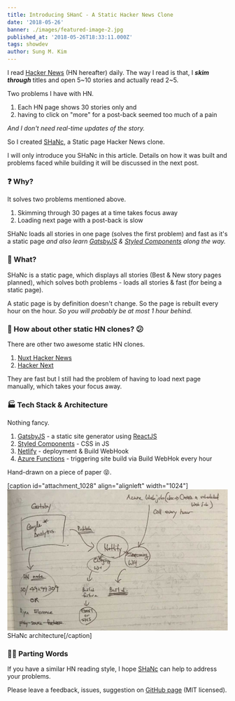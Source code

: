 ```yaml
---
title: Introducing SHanC - A Static Hacker News Clone
date: '2018-05-26'
banner: ./images/featured-image-2.jpg
published_at: '2018-05-26T18:33:11.000Z'
tags: showdev
author: Sung M. Kim
---
```


I read [Hacker News](https://news.ycombinator.com/) (HN hereafter) daily. The way I read is that, I _**skim through**_ titles and open 5~10 stories and actually read 2~5.

Two problems I have with HN.

1. Each HN page shows 30 stories only and
2. having to click on "more" for a post-back seemed too much of a pain

_And I don't need real-time updates of the story._

So I created [SHaNc](http://shanc.netlify.com/), a Static page Hacker News clone.

I will only introduce you SHaNc in this article. Details on how it was built and problems faced while building it will be discussed in the next post.

### ❓ Why?

It solves two problems mentioned above.

1. Skimming through 30 pages at a time takes focus away
2. Loading next page with a post-back is slow

SHaNc loads all stories in one page (solves the first problem) and fast as it's a static page _and also learn [GatsbyJS](https://www.gatsbyjs.org/) & [Styled Components](https://www.styled-components.com/) along the way._

### 🤷 What?

SHaNc is a static page, which displays all stories (Best & New story pages planned), which solves both problems - loads all stories & fast (for being a static page).

A static page is by definition doesn't change. So the page is rebuilt every hour on the hour. _So you will probably be at most 1 hour behind._

### 🤔 How about other static HN clones? 😕

There are other two awesome static HN clones.

1. [Nuxt Hacker News](https://hn.nuxtjs.org/news)
2. [Hacker Next](https://next-news.now.sh/)

They are fast but I still had the problem of having to load next page manually, which takes your focus away.

### 🏭 Tech Stack & Architecture

Nothing fancy.

1. [GatsbyJS](https://www.gatsbyjs.org/) - a static site generator using [ReactJS](https://reactjs.org/)
2. [Styled Components](https://www.styled-components.com/) - CSS in JS
3. [Netlify](https://www.netlify.com/) - deployment & Build WebHook
4. [Azure Functions](https://azure.microsoft.com/en-us/services/functions/) - triggering site build via Build WebHok every hour

Hand-drawn on a piece of paper 😝.

\[caption id="attachment\_1028" align="alignleft" width="1024"\]![architecture](./images/architecture.jpg) SHaNc architecture\[/caption\]

### 🏃‍♂️ Parting Words

If you have a similar HN reading style, I hope [SHaNc](https://shanc.netlify.com/) can help to address your problems.

Please leave a feedback, issues, suggestion on [GitHub page](https://github.com/dance2die/SHANc/issues) (MIT licensed).

